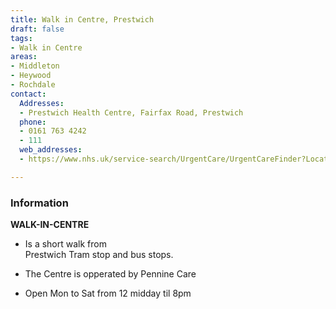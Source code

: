 ```yaml
---
title: Walk in Centre, Prestwich
draft: false
tags:
- Walk in Centre
areas:
- Middleton
- Heywood
- Rochdale
contact:
  Addresses:
  - Prestwich Health Centre, Fairfax Road, Prestwich
  phone:
  - 0161 763 4242
  - 111
  web_addresses:
  - https://www.nhs.uk/service-search/UrgentCare/UrgentCareFinder?Location.Id=14352&Location.Name=Middleton%2C%20Greater%20Manchester%2C%20M24&Location.County=Greater%20Manchester&Location.Postcode=M24%204&Location.Latitude=53.546&Location.Longitude=-2.202&IsAandE=False&IsPharmacy=False&IsUrgentCare=True&IsOpenNow=False&MileValue=10

---
```

### Information
**WALK-IN-CENTRE**   
- Is a short walk from   
Prestwich Tram stop and bus stops.

- The Centre is opperated by Pennine Care
- Open Mon to Sat from 12 midday til 8pm